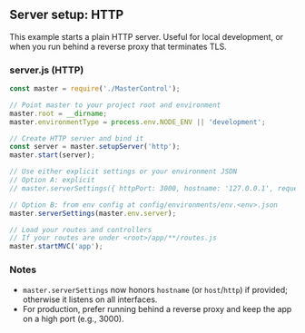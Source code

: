## Server setup: HTTP

This example starts a plain HTTP server. Useful for local development, or when you run behind a reverse proxy that terminates TLS.

### server.js (HTTP)
```js
const master = require('./MasterControl');

// Point master to your project root and environment
master.root = __dirname;
master.environmentType = process.env.NODE_ENV || 'development';

// Create HTTP server and bind it
const server = master.setupServer('http');
master.start(server);

// Use either explicit settings or your environment JSON
// Option A: explicit
// master.serverSettings({ httpPort: 3000, hostname: '127.0.0.1', requestTimeout: 60000 });

// Option B: from env config at config/environments/env.<env>.json
master.serverSettings(master.env.server);

// Load your routes and controllers
// If your routes are under <root>/app/**/routes.js
master.startMVC('app');
```

### Notes
- `master.serverSettings` now honors `hostname` (or `host`/`http`) if provided; otherwise it listens on all interfaces.
- For production, prefer running behind a reverse proxy and keep the app on a high port (e.g., 3000).

